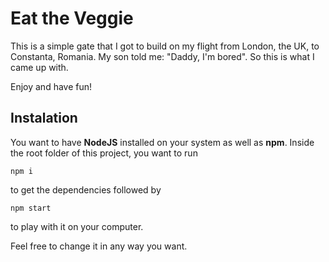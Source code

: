 # Eat the Veggie

This is a simple gate that I got to build on my flight from London, the UK, to Constanta, Romania.
My son told me: "Daddy, I'm bored". So this is what I came up with.

Enjoy and have fun!

## Instalation

You want to have **NodeJS** installed on your system as well as **npm**.
Inside the root folder of this project, you want to run 
```
npm i
```
 to get the dependencies followed by 
```
npm start
```
 to play with it on your computer.

Feel free to change it in any way you want.
